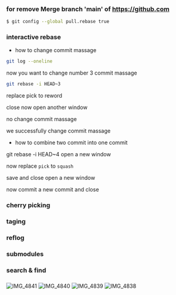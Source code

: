 ### for remove Merge branch 'main' of https://github.com
````sh
$ git config --global pull.rebase true
````


### interactive rebase 
- how to change commit massage 

```bash
git log --oneline
```
now you want to change number 3 commit massage 

```bash
git rebase -i HEAD~3
```

replace pick to reword

close 
now open another window

no change commit massage 

we successfully change commit massage 



- how to combine two commit into one commit 

git rebase -i HEAD~4
open a new window

now replace `pick` to `squash`

save and close 
open a new window 

now commit a new commit and close 



### cherry picking






### taging




### reflog




### submodules




### search & find




### 
### 



![IMG_4841](https://user-images.githubusercontent.com/58136550/143461142-042e332b-9fd5-48a0-8e76-ee357678ae14.JPG)
![IMG_4840](https://user-images.githubusercontent.com/58136550/143461162-42eff790-cb6d-44a8-b96e-0bbfda0277c5.JPG)
![IMG_4839](https://user-images.githubusercontent.com/58136550/143461174-49373b61-6207-46ca-8072-57d78dc5d197.JPG)
![IMG_4838](https://user-images.githubusercontent.com/58136550/143461182-34c522f2-1a50-4346-be77-73fbd857b6f0.JPG)
